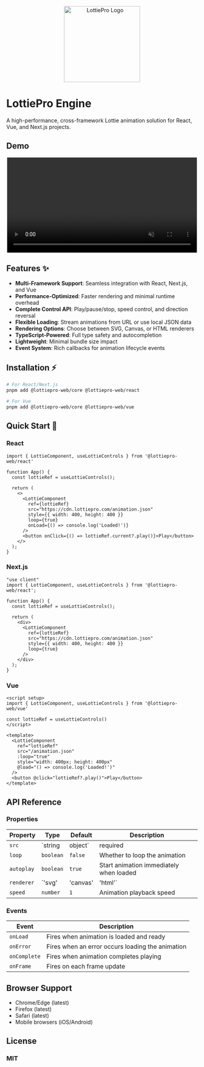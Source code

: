 <p align="center">
  <img src="https://res.cloudinary.com/anaskhan/image/upload/v1744609327/lottiepro/LottiePro_white_h5djkc.png" alt="LottiePro Logo" width="200"/>
  </p>

  # LottiePro Engine

  A high-performance, cross-framework Lottie animation solution for React, Vue, and Next.js projects.

  ## Demo
  <p align="center">
    <video width="500" autoplay muted loop>
      <source src="https://res.cloudinary.com/anaskhan/video/upload/v1744609059/lottiepro/LottiePro_Player_fpxjl0.mp4" type="video/mp4">
      Your browser does not support the video tag.
    </video>
  </p>

  ## Features ✨

  - **Multi-Framework Support**: Seamless integration with React, Next.js, and Vue
  - **Performance-Optimized**: Faster rendering and minimal runtime overhead
  - **Complete Control API**: Play/pause/stop, speed control, and direction reversal
  - **Flexible Loading**: Stream animations from URL or use local JSON data
  - **Rendering Options**: Choose between SVG, Canvas, or HTML renderers
  - **TypeScript-Powered**: Full type safety and autocompletion
  - **Lightweight**: Minimal bundle size impact
  - **Event System**: Rich callbacks for animation lifecycle events

  ## Installation ⚡

  ```bash
  # For React/Next.js
  pnpm add @lottiepro-web/core @lottiepro-web/react

  # For Vue
  pnpm add @lottiepro-web/core @lottiepro-web/vue
  ```

  ## Quick Start 🚀
  ### React
  ```tsx
  import { LottieComponent, useLottieControls } from '@lottiepro-web/react'

  function App() {
    const lottieRef = useLottieControls();

    return (
      <>
        <LottieComponent
          ref={lottieRef}
          src="https://cdn.lottiepro.com/animation.json"
          style={{ width: 400, height: 400 }}
          loop={true}
          onLoad={() => console.log('Loaded!')}
        />
        <button onClick={() => lottieRef.current?.play()}>Play</button>
      </>
    );
  }
  ```

  ### Next.js
  ```tsx
  "use client"
  import { LottieComponent, useLottieControls } from '@lottiepro-web/react';

  function App() {
    const lottieRef = useLottieControls();

    return (
      <div>
        <LottieComponent
          ref={lottieRef}
          src="https://cdn.lottiepro.com/animation.json"
          style={{ width: 400, height: 400 }}
          loop={true}
        />
      </div>
    );
  }
  ```
  ### Vue
  ```tsx
  <script setup>
  import { LottieComponent, useLottieControls } from '@lottiepro-web/vue'

  const lottieRef = useLottieControls()
  </script>

  <template>
    <LottieComponent
      ref="lottieRef"
      src="/animation.json"
      :loop="true"
      style="width: 400px; height: 400px"
      @load="() => console.log('Loaded!')"
    />
    <button @click="lottieRef?.play()">Play</button>
  </template>
  ```

  ## API Reference

  ### Properties

  | Property   | Type                     | Default   | Description                                |
  |------------|--------------------------|-----------|--------------------------------------------|
  | `src`      | `string | object`        | required  | Animation source URL or data object       |
  | `loop`     | `boolean`                | `false`   | Whether to loop the animation             |
  | `autoplay` | `boolean`                | `true`    | Start animation immediately when loaded   |
  | `renderer` | `'svg' | 'canvas' | 'html'` | `'svg'`   | Rendering method                          |
  | `speed`    | `number`                 | `1`       | Animation playback speed                  |

  ### Events

  | Event       | Description                                |
  |-------------|--------------------------------------------|
  | `onLoad`    | Fires when animation is loaded and ready   |
  | `onError`   | Fires when an error occurs loading the animation |
  | `onComplete`| Fires when animation completes playing     |
  | `onFrame`   | Fires on each frame update                 |


## Browser Support

- Chrome/Edge (latest)
- Firefox (latest)
- Safari (latest)
- Mobile browsers (iOS/Android)

## License
### MIT